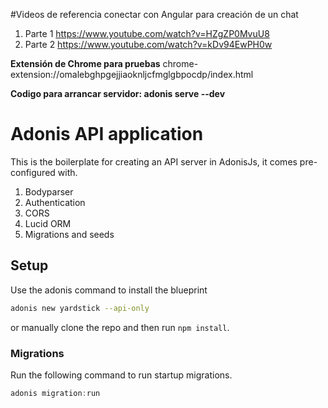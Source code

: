 #Videos de referencia conectar con Angular para creación de un chat
1. Parte 1
https://www.youtube.com/watch?v=HZgZP0MvuU8
2. Parte 2
https://www.youtube.com/watch?v=kDv94EwPH0w

**Extensión de Chrome para pruebas**
chrome-extension://omalebghpgejjiaoknljcfmglgbpocdp/index.html

**Codigo para arrancar servidor: adonis serve --dev**

# Adonis API application

This is the boilerplate for creating an API server in AdonisJs, it comes pre-configured with.

1. Bodyparser
2. Authentication
3. CORS
4. Lucid ORM
5. Migrations and seeds

## Setup

Use the adonis command to install the blueprint

```bash
adonis new yardstick --api-only
```

or manually clone the repo and then run `npm install`.


### Migrations

Run the following command to run startup migrations.

```js
adonis migration:run
```
